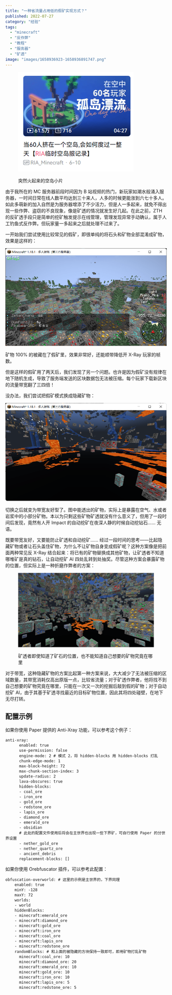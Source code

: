 ```yaml
---
title: "一种省流量占用低的假矿实现方式？"
published: 2022-07-27
category: "经验"
tags:
  - "minecraft"
  - "反作弊"
  - "教程"
  - "服务器"
  - "矿透"
image: "images/1658936923-1658936891747.png"
---
```


<figure>

![](images/1658930166-1658930161194.png)

<figcaption>

突然火起来的空岛小片

</figcaption>

</figure>

由于我所在的 MC 服务器前段时间因为 B 站视频的热门，新玩家如潮水般涌入服务器，一时间日常在线人数平均达到三十来人，人多的时候更能涨到六七十多人。如此多萌新的加入自然是为服务器增添了不少活力，但是人一多起来，就免不得出现一些作弊、盗窃的不良现象，像是矿透的情况就发生好几起。在此之前，ZTH 的反矿透手段只是简单的挖矿触发提示在线管理，管理发现异常手动确认，属于人工钓鱼式反作弊。但玩家量一多起来之后就处理不过来了。

一开始我们尝试使用比较常见的假矿，即很单纯的将石头和矿物全部混淆成矿物，效果是这样的：

![](images/1658933033-1658933030109.png)

矿物 100% 的被藏在了假矿里，效果非常好，还能顺带降低开 X-Ray 玩家的帧数。

但是这样的假矿用了两天后，我们发现了另一个问题。也许是因为假矿没有规律在地下随机生成，导致了服务端发送的区块数据包无法被压缩。每个玩家下载新区块的流量带宽翻了三四倍！

没办法，我们尝试把假矿模式换成隐藏矿物：

![](images/1658933901-1658933898577.png)

切换之后就变为带宽友好型了。图中能透出的矿物，实际上是暴露在空气、水或者岩浆中的小部分矿物。本以为只剩这些矿物矿透就没有什么意义了，但用了一段时间后发现，竟然有人开 Impact 的自动挖矿在夜深人静的时候自动挖钻石...... 无语。

既要带宽友好，又要能防止矿透和自动挖矿...... 经过一段时间的思考——比起隐藏矿物或者让石头盖住矿物，为什么不让矿物自身变成假矿呢？这种方案像是把前面两种常见反 X-Ray 结合起来：将已有的矿物替换成其他矿物，让矿透者不知道哪堆矿是真的钻石，让自动挖矿 AI 四处乱转到处抽奖。尽管这种方案会暴露矿物的位置，但实际上是一种折磨作弊者的方案：

<figure>

![](images/1658936923-1658936891747.png)

<figcaption>

矿透者即使知道了矿石的位置，也不能知道自己想要的矿物究竟在哪里

</figcaption>

</figure>

对于带宽，这种隐藏矿物的方案比起第一种方案来说，大大减少了无法被压缩的区域数量，其带宽消耗仅高出原版一点，比较省流量；对于矿透作弊者，他将找不到自己想要的矿物究竟在哪里，只能在一次又一次的挖掘后敲到假的矿物；对于自动挖矿 AI，由于其基于矿透寻找最近的目标矿物位置，因此其将四处碰壁，在地下无尽打转。

## 配置示例

如果你使用 Paper 提供的 Anti-Xray 功能，可以参考这个例子：

```
anti-xray:
      enabled: true
      use-permission: false
      engine-mode: 2 # 模式 2，将 hidden-blocks 用 hidden-blocks 打乱
      chunk-edge-mode: 1
      max-block-height: 72
      max-chunk-section-index: 3
      update-radius: 2
      lava-obscures: true
      hidden-blocks:
      - coal_ore
      - iron_ore
      - gold_ore
      - redstone_ore
      - lapis_ore
      - diamond_ore
      - emerald_ore
      - obsidian
      # 此处的配置文件使用后将会在主世界也出现一些下界矿，可自行使用 Paper 的分世界设置
      - nether_gold_ore
      - nether_quartz_ore
      - ancient_debris
      replacement-blocks: []
```

如果你使用 Orebfuscator 插件，可以参考此配置：

```
obfuscation-overworld: # 这里的示例是主世界的，下界同理
    enabled: true
    minY: -128
    maxY: 72
    worlds:
    - world
    hiddenBlocks:
    - minecraft:emerald_ore
    - minecraft:diamond_ore
    - minecraft:gold_ore
    - minecraft:iron_ore
    - minecraft:coal_ore
    - minecraft:lapis_ore
    - minecraft:redstone_ore
    randomBlocks: # 和上面的被隐藏的方块保持一致即可，即用矿物打乱矿物
      minecraft:coal_ore: 10
      minecraft:diamond_ore: 20
      minecraft:emerald_ore: 10
      minecraft:gold_ore: 10
      minecraft:iron_ore: 10
      minecraft:lapis_ore: 5
      minecraft:redstone_ore: 5
```

